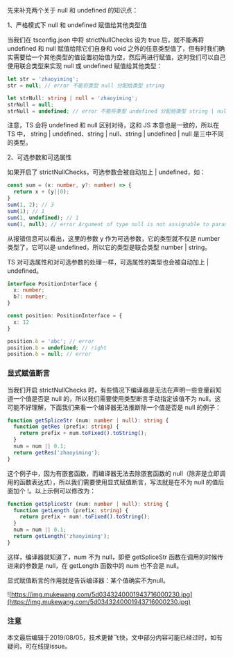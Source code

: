 先来补充两个关于 null 和 undefined 的知识点：

1、严格模式下 null 和 undefined 赋值给其他类型值

当我们在 tsconfig.json 中将 strictNullChecks 设为 true 后，就不能再将 undefined 和 null 赋值给除它们自身和 void 之外的任意类型值了，但有时我们确实需要给一个其他类型的值设置初始值为空，然后再进行赋值，这时我们可以自己使用联合类型来实现 null 或 undefined 赋值给其他类型：

``` typescript
let str = 'zhaoyiming';
str = null; // error 不能将类型 null 分配给类型 string

let strNull: string | null = 'zhaoyiming';
strNull = null;
strNull = undefined; // error 不能将类型 undefined 分配给类型 string | null
```
注意，TS 会将 undefined 和 null 区别对待，这和 JS 本意也是一致的，所以在 TS 中， string | undefined、string | null、string | undefined | null 是三中不同的类型。

2、可选参数和可选属性

如果开启了 strictNullChecks，可选参数会被自动加上 | undefined，如：

``` typescript
const sum = (x: number, y?: number) => {
  return x + (y||0);
}
sum(1, 2); // 3
sum(1); // 1
sum(1, undefined); // 1
sum(1, null); // error Argument of type null is not assignable to parameter of type number|undefined
```
从报错信息可以看出，这里的参数 y 作为可选参数，它的类型就不仅是 number 类型了，它可以是 undefined，所以它的类型是联合类型 number | string。

TS 对可选属性和对可选参数的处理一样，可选属性的类型也会被自动加上 | undefined。

``` typescript
interface PositionInterface {
  x: number;
  b?: number;
}

const position: PositionInterface = {
  x: 12
}

position.b = 'abc'; // error
position.b = undefined; // right
position.b = null; // error
```

### 显式赋值断言

当我们开启 strictNullChecks 时，有些情况下编译器是无法在声明一些变量前知道一个值是否是 null 的，所以我们需要使用类型断言手动指定该值不为 null。这可能不好理解，下面我们来看一个编译器无法推断除一个值是否是 null 的例子：

``` typescript
function getSpliceStr (num: number | null): string {
  function getRes (prefix: string) {
    return prefix + num.toFixed().toString();
  }
  num = num || 0.1;
  return getRes('zhaoyiming');
}
```
这个例子中，因为有嵌套函数，而编译器无法去除嵌套函数的 null（除非是立即调用的函数表达式），所以我们需要使用显式赋值断言，写法就是在不为 null 的值后面加个 !。以上示例可以修改为：

``` typescript
function getSpliceStr (num: number | null): string {
  function getLength (prefix: string) {
    return prefix + num!.toFixed().toString();
  }
  num = num || 0.1;
  return getLength('zhaoyiming');
}
```
这样，编译器就知道了，num 不为 null，即便 getSpliceStr 函数在调用的时候传进来的参数是 null，在 getLength 函数中的 num 也不会是 null。

显式赋值断言的作用就是告诉编译器：某个值确实不为null。

![https://img.mukewang.com/5d0343240001943716000230.jpg](https://img.mukewang.com/5d0343240001943716000230.jpg)

### 注意

本文最后编辑于2019/08/05，技术更替飞快，文中部分内容可能已经过时，如有疑问，可在线提issue。